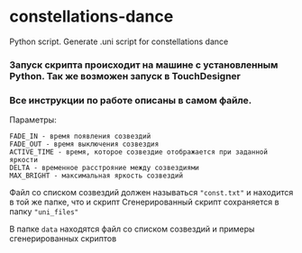 # constellations-dance
Python script. Generate .uni script for constellations dance 

### Запуск скрипта происходит на машине с установленным Python. Так же возможен запуск в TouchDesigner

### Все инструкции по работе описаны в самом файле. 

Параметры:
``` 
FADE_IN - время появления созвездий
FADE_OUT - время выключения созвездия
ACTIVE_TIME - время, которое созвездие отображается при заданной яркости
DELTA - временное расстрояние между созвездиями
MAX_BRIGHT - максимальная яркость созвездий
```

Файл со списком созвездий должен называться `"const.txt"` и находится в той же папке, что и скрипт
Сгенерированный скрипт сохраняется в папку `"uni_files"`

В папке `data` находятся файл со списком созвездий и примеры сгенерированных скриптов 
